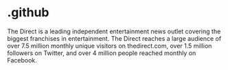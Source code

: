 # .github
The Direct is a leading independent entertainment news outlet covering the biggest franchises in entertainment. The Direct reaches a large audience of over 7.5 million monthly unique visitors on thedirect.com, over 1.5 million followers on Twitter, and over 4 million people reached monthly on Facebook.
